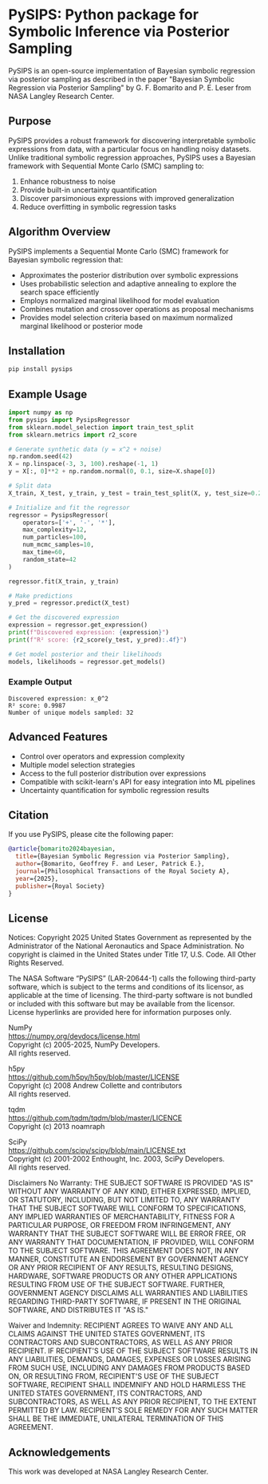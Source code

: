 # PySIPS: Python package for Symbolic Inference via Posterior Sampling

PySIPS is an open-source implementation of Bayesian symbolic regression via posterior sampling as described in the paper "Bayesian Symbolic Regression via Posterior Sampling" by G. F. Bomarito and P. E. Leser from NASA Langley Research Center.

## Purpose

PySIPS provides a robust framework for discovering interpretable symbolic expressions from data, with a particular focus on handling noisy datasets. Unlike traditional symbolic regression approaches, PySIPS uses a Bayesian framework with Sequential Monte Carlo (SMC) sampling to:

1. Enhance robustness to noise
2. Provide built-in uncertainty quantification
3. Discover parsimonious expressions with improved generalization
4. Reduce overfitting in symbolic regression tasks

## Algorithm Overview

PySIPS implements a Sequential Monte Carlo (SMC) framework for Bayesian symbolic regression that:

- Approximates the posterior distribution over symbolic expressions
- Uses probabilistic selection and adaptive annealing to explore the search space efficiently
- Employs normalized marginal likelihood for model evaluation
- Combines mutation and crossover operations as proposal mechanisms
- Provides model selection criteria based on maximum normalized marginal likelihood or posterior mode

## Installation

```bash
pip install pysips
```

## Example Usage

```python
import numpy as np
from pysips import PysipsRegressor
from sklearn.model_selection import train_test_split
from sklearn.metrics import r2_score

# Generate synthetic data (y = x^2 + noise)
np.random.seed(42)
X = np.linspace(-3, 3, 100).reshape(-1, 1)
y = X[:, 0]**2 + np.random.normal(0, 0.1, size=X.shape[0])

# Split data
X_train, X_test, y_train, y_test = train_test_split(X, y, test_size=0.2, random_state=42)

# Initialize and fit the regressor
regressor = PysipsRegressor(
    operators=['+', '-', '*'],
    max_complexity=12,
    num_particles=100,
    num_mcmc_samples=10,
    max_time=60,
    random_state=42
)

regressor.fit(X_train, y_train)

# Make predictions
y_pred = regressor.predict(X_test)

# Get the discovered expression
expression = regressor.get_expression()
print(f"Discovered expression: {expression}")
print(f"R² score: {r2_score(y_test, y_pred):.4f}")

# Get model posterior and their likelihoods
models, likelihoods = regressor.get_models()
```

### Example Output

```
Discovered expression: x_0^2
R² score: 0.9987
Number of unique models sampled: 32
```

## Advanced Features

- Control over operators and expression complexity
- Multiple model selection strategies
- Access to the full posterior distribution over expressions
- Compatible with scikit-learn's API for easy integration into ML pipelines
- Uncertainty quantification for symbolic regression results

## Citation

If you use PySIPS, please cite the following paper:

```bibtex
@article{bomarito2024bayesian,
  title={Bayesian Symbolic Regression via Posterior Sampling},
  author={Bomarito, Geoffrey F. and Leser, Patrick E.},
  journal={Philosophical Transactions of the Royal Society A},
  year={2025},
  publisher={Royal Society}
}
```

## License

Notices:
Copyright 2025 United States Government as represented by the Administrator of the National Aeronautics and Space Administration. No copyright is claimed in the United States under Title 17, U.S. Code. All Other Rights Reserved.
 
The NASA Software “PySIPS” (LAR-20644-1) calls the following third-party software, which is subject to the terms and conditions of its licensor, as applicable at the time of licensing.  The third-party software is not bundled or included with this software but may be available from the licensor.  License hyperlinks are provided here for information purposes only.
 
NumPy  
https://numpy.org/devdocs/license.html  
Copyright (c) 2005-2025, NumPy Developers.  
All rights reserved.
 
h5py  
https://github.com/h5py/h5py/blob/master/LICENSE  
Copyright (c) 2008 Andrew Collette and contributors  
All rights reserved.
 
tqdm  
https://github.com/tqdm/tqdm/blob/master/LICENCE  
Copyright (c) 2013 noamraph
 
SciPy  
https://github.com/scipy/scipy/blob/main/LICENSE.txt  
Copyright (c) 2001-2002 Enthought, Inc. 2003, SciPy Developers.  
All rights reserved.
 
Disclaimers
No Warranty: THE SUBJECT SOFTWARE IS PROVIDED "AS IS" WITHOUT ANY WARRANTY OF ANY KIND, EITHER EXPRESSED, IMPLIED, OR STATUTORY, INCLUDING, BUT NOT LIMITED TO, ANY WARRANTY THAT THE SUBJECT SOFTWARE WILL CONFORM TO SPECIFICATIONS, ANY IMPLIED WARRANTIES OF MERCHANTABILITY, FITNESS FOR A PARTICULAR PURPOSE, OR FREEDOM FROM INFRINGEMENT, ANY WARRANTY THAT THE SUBJECT SOFTWARE WILL BE ERROR FREE, OR ANY WARRANTY THAT DOCUMENTATION, IF PROVIDED, WILL CONFORM TO THE SUBJECT SOFTWARE. THIS AGREEMENT DOES NOT, IN ANY MANNER, CONSTITUTE AN ENDORSEMENT BY GOVERNMENT AGENCY OR ANY PRIOR RECIPIENT OF ANY RESULTS, RESULTING DESIGNS, HARDWARE, SOFTWARE PRODUCTS OR ANY OTHER APPLICATIONS RESULTING FROM USE OF THE SUBJECT SOFTWARE.  FURTHER, GOVERNMENT AGENCY DISCLAIMS ALL WARRANTIES AND LIABILITIES REGARDING THIRD-PARTY SOFTWARE, IF PRESENT IN THE ORIGINAL SOFTWARE, AND DISTRIBUTES IT "AS IS."
 
Waiver and Indemnity:  RECIPIENT AGREES TO WAIVE ANY AND ALL CLAIMS AGAINST THE UNITED STATES GOVERNMENT, ITS CONTRACTORS AND SUBCONTRACTORS, AS WELL AS ANY PRIOR RECIPIENT.  IF RECIPIENT'S USE OF THE SUBJECT SOFTWARE RESULTS IN ANY LIABILITIES, DEMANDS, DAMAGES, EXPENSES OR LOSSES ARISING FROM SUCH USE, INCLUDING ANY DAMAGES FROM PRODUCTS BASED ON, OR RESULTING FROM, RECIPIENT'S USE OF THE SUBJECT SOFTWARE, RECIPIENT SHALL INDEMNIFY AND HOLD HARMLESS THE UNITED STATES GOVERNMENT, ITS CONTRACTORS, AND SUBCONTRACTORS, AS WELL AS ANY PRIOR RECIPIENT, TO THE EXTENT PERMITTED BY LAW.  RECIPIENT'S SOLE REMEDY FOR ANY SUCH MATTER SHALL BE THE IMMEDIATE, UNILATERAL TERMINATION OF THIS AGREEMENT.


## Acknowledgements

This work was developed at NASA Langley Research Center.
